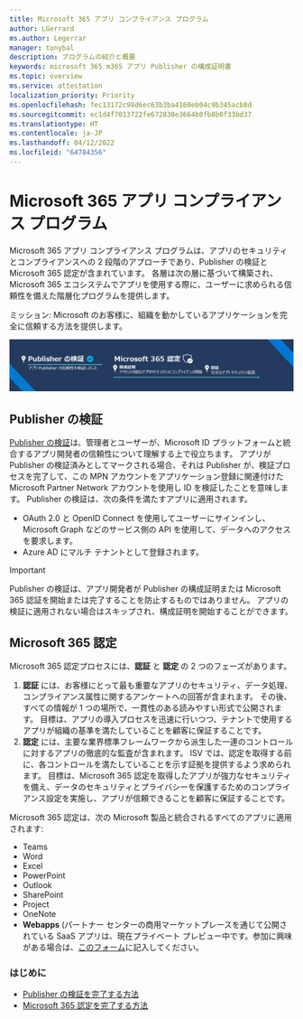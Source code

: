```yaml
---
title: Microsoft 365 アプリ コンプライアンス プログラム
author: LGerrard
ms.author: Legerrar
manager: tonybal
description: プログラムの紹介と概要
keywords: microsoft 365 m365 アプリ Publisher の構成証明書
ms.topic: overview
ms.service: attestation
localization_priority: Priority
ms.openlocfilehash: fec13172c98d6ec63b3ba4160eb04c9b345acb8d
ms.sourcegitcommit: ec1d4f7013722fe672830e3664b0fb8b0f33bd37
ms.translationtype: HT
ms.contentlocale: ja-JP
ms.lasthandoff: 04/12/2022
ms.locfileid: "64784356"
---
```

# <a name="microsoft-365-app-compliance-program"></a>Microsoft 365 アプリ コンプライアンス プログラム

Microsoft 365 アプリ コンプライアンス プログラムは、アプリのセキュリティとコンプライアンスへの 2 段階のアプローチであり、Publisher の検証と Microsoft 365 認定が含まれています。 各層は次の層に基づいて構築され、Microsoft 365 エコシステムでアプリを使用する際に、ユーザーに求められる信頼性を備えた階層化プログラムを提供します。   

ミッション: Microsoft のお客様に、組織を動かしているアプリケーションを完全に信頼する方法を提供します。

![アプリのコンプライアンスに対する 2 層構成のアプローチ](media/Microsoft365AppComplianceBanner.png)

## <a name="publisher-verification"></a>Publisher の検証

[Publisher の検証](/azure/active-directory/develop/publisher-verification-overview)は、管理者とユーザーが、Microsoft ID プラットフォームと統合するアプリ開発者の信頼性について理解する上で役立ちます。 アプリが Publisher の検証済みとしてマークされる場合、それは Publisher が、検証プロセスを完了して、この MPN アカウントをアプリケーション登録に関連付けた Microsoft Partner Network アカウントを使用し ID を検証したことを意味します。
Publisher の検証は、次の条件を満たすアプリに適用されます。  
- OAuth 2.0 と OpenID Connect を使用してユーザーにサインインし、Microsoft Graph などのサービス側の API を使用して、データへのアクセスを要求します。 
- Azure AD にマルチ テナントとして登録されます。  

> [!IMPORTANT]
> Publisher の検証は、アプリ開発者が Publisher の構成証明または Microsoft 365 認証を開始または完了することを防止するものではありません。 アプリの検証に適用されない場合はスキップされ、構成証明を開始することができます。

## <a name="microsoft-365-certification"></a>Microsoft 365 認定
Microsoft 365 認定プロセスには、**認証** と **認定** の 2 つのフェーズがあります。
1.  **認証** には、お客様にとって最も重要なアプリのセキュリティ、データ処理、コンプライアンス属性に関するアンケートへの回答が含まれます。 その後、すべての情報が 1 つの場所で、一貫性のある読みやすい形式で公開されます。 目標は、アプリの導入プロセスを迅速に行いつつ、テナントで使用するアプリが組織の基準を満たしていることを顧客に保証することです。
1.  **認定** には、主要な業界標準フレームワークから派生した一連のコントロールに対するアプリの徹底的な監査が含まれます。 ISV では、認定を取得する前に、各コントロールを満たしていることを示す証拠を提供するよう求められます。 目標は、Microsoft 365 認定を取得したアプリが強力なセキュリティを備え、データのセキュリティとプライバシーを保護するためのコンプライアンス設定を実施し、アプリが信頼できることを顧客に保証することです。


Microsoft 365 認定は、次の Microsoft 製品と統合されるすべてのアプリに適用されます:
-   Teams
-   Word
-   Excel
-   PowerPoint 
-   Outlook
- SharePoint
- Project
- OneNote
- **Webapps** (パートナー センターの商用マーケットプレースを通じて公開されている SaaS アプリは、現在プライベート プレビュー中です。参加に興味がある場合は、[このフォーム](https://forms.microsoft.com/Pages/ResponsePage.aspx?id=v4j5cvGGr0GRqy180BHbR3Om82jEdWlAkFiVJRhmM_xUQkY0SjVVOVVLR0RUN0RYNlRWMDRTSjVQRy4u)に記入してください。

### <a name="get-started"></a>はじめに
- [Publisher の検証を完了する方法](/azure/active-directory/develop/mark-app-as-publisher-verified)
- [Microsoft 365 認定を完了する方法](/microsoft-365-app-certification/docs/certification)

